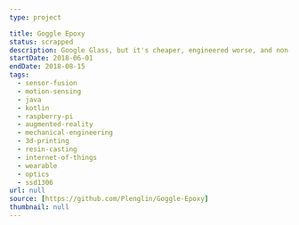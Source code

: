 ```yaml
---
type: project

title: Goggle Epoxy
status: scrapped
description: Google Glass, but it's cheaper, engineered worse, and non-functional
startDate: 2018-06-01
endDate: 2018-08-15
tags:
  - sensor-fusion
  - motion-sensing
  - java
  - kotlin
  - raspberry-pi
  - augmented-reality
  - mechanical-engineering
  - 3d-printing
  - resin-casting
  - internet-of-things
  - wearable
  - optics
  - ssd1306
url: null
source: [https://github.com/Plenglin/Goggle-Epoxy]
thumbnail: null
---
```

